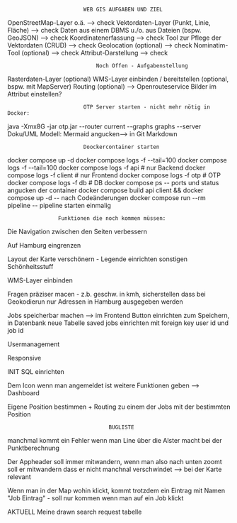                             WEB GIS AUFGABEN UND ZIEL

OpenStreetMap-Layer o.ä. --> check
Vektordaten-Layer (Punkt, Linie, Fläche) --> check
Daten aus einem DBMS u./o. aus Dateien (bspw. GeoJSON) --> check
Koordinatenerfassung --> check
Tool zur Pflege der Vektordaten (CRUD) --> check
Geolocation (optional) --> check
Nominatim-Tool (optional) --> check
Attribut-Darstellung --> check

                                Noch Offen - Aufgabenstellung

Rasterdaten-Layer (optional)
WMS-Layer einbinden / bereitstellen (optional, bspw. mit MapServer)
Routing (optional) --> Openrouteservice
Bilder im Attribut einstellen?

                            OTP Server starten - nicht mehr nötig in Docker:

java -Xmx8G -jar otp.jar --router current --graphs graphs --server
Doku/UML Modell:
Mermaid angucken--> in Git Markdown

                            Doockercontainer starten

docker compose up -d
docker compose logs -f --tail=100
docker compose logs -f --tail=100
docker compose logs -f api # nur Backend
docker compose logs -f client # nur Frontend
docker compose logs -f otp # OTP
docker compose logs -f db # DB
docker compose ps -- ports und status angucken der container
docker compose build api client && docker compose up -d -- nach Codeänderungen
docker compose run --rm pipeline -- pipeline starten einmalig

                    Funktionen die noch kommen müssen:

Die Navigation zwischen den Seiten verbessern

Auf Hamburg eingrenzen

Layout der Karte verschönern - Legende einrichten sonstigen Schönheitsstuff

WMS-Layer einbinden

Fragen präziser macen - z.b. geschw. in kmh, sicherstellen dass bei Geokodierun nur Adressen in Hamburg ausgegeben werden

Jobs speicherbar machen --> im Frontend Button einrichten zum Speichern, in Datenbank neue Tabelle saved jobs einrichten mit foreign key user id und job id

Usermanagement

Responsive

INIT SQL einrichten

Dem Icon wenn man angemeldet ist weitere Funktionen geben --> Dashboard

Eigene Position bestimmen + Routing zu einem der Jobs mit der bestimmten Position

                                    BUGLISTE

manchmal kommt ein Fehler wenn man Line über die Alster macht bei der Punktberechnung

Der Appheader soll immer mitwandern, wenn man also nach unten zoomt soll er mitwandern dass er nicht manchnal verschwindet --> bei der Karte relevant

Wenn man in der Map wohin klickt, kommt trotzdem ein Eintrag mit Namen "Job Eintrag" - soll nur kommen wenn man auf ein Job klickt

AKTUELL
Meine drawn search request tabelle
